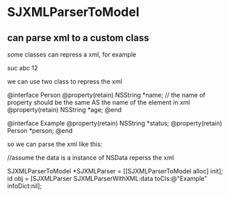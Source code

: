 SJXMLParserToModel
====
can parse xml to a custom class
-----

some classes can repress a xml, for example

<root>
    <status>suc</status>
    <person>
        <name>abc</name>
        <age>12</age>
    </person>
</root>

we can use two class to repress the xml 

@interface Person
@property(retain) NSString *name; // the name of property should be the same AS the name of the element in xml
@property(retain) NSString *age;
@end
 
@interface Example
@property(retain) NSString *status;
@property(retain) Person   *person;
@end


so we can parse the xml like this:
  
//assume the data is a instance of NSData reperss the xml

SJXMLParserToModel *SJXMLParser = [[SJXMLParserToModel alloc] init];
id obj =  [SJXMLParser SJXMLParserWithXML:data toCls:@"Example" infoDict:nil];
